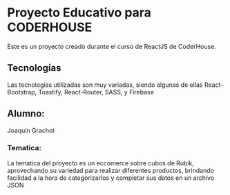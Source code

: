 # Proyecto Educativo para CODERHOUSE

Este es un proyecto creado durante el curso de ReactJS de CoderHouse.

## Tecnologías

Las tecnologias utilizadas son muy variadas, siendo algunas de ellas React-Bootstrap, Toastify, React-Router, SASS, y Firebase

## Alumno:

Joaquín Grachot

### Tematica:

La tematica del proyecto es un eccomerce sobre cubos de Rubik, aprovechando su variedad para realizar diferentes productos, brindando facilidad a la hora de categorizarlos y completar sus datos en un archivo JSON
